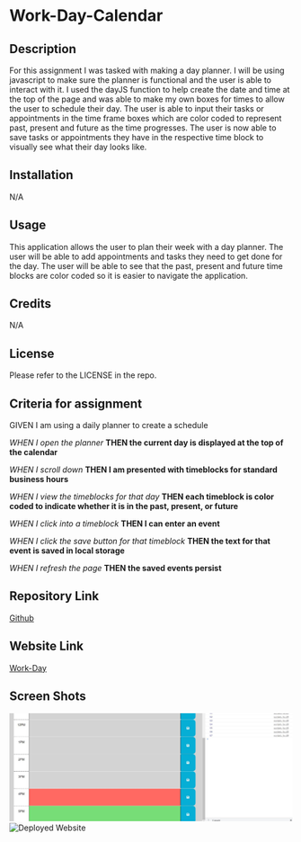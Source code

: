# Work-Day-Calendar

## Description

For this assignment I was tasked with making a day planner. I will be using javascript to make sure the planner is functional and the user is able to interact with it. I used the dayJS function to help create the date and time at the top of the page and was able to make my own boxes for times to allow the user to schedule their day. The user is able to input their tasks or appointments in the time frame boxes which are color coded to represent past, present and future as the time progresses. The user is now able to save tasks or appointments they have in the respective time block to visually see what their day looks like.

## Installation

N/A

## Usage

This application allows the user to plan their week with a day planner. The user will be able to add appointments and tasks they need to get done for the day. The user will be able to see that the past, present and future time blocks are color coded so it is easier to navigate the application.

## Credits

N/A

## License

Please refer to the LICENSE in the repo.

## Criteria for assignment

GIVEN I am using a daily planner to create a schedule

*WHEN I open the planner*
**THEN the current day is displayed at the top of the calendar**

*WHEN I scroll down*
**THEN I am presented with timeblocks for standard business hours**

*WHEN I view the timeblocks for that day*
**THEN each timeblock is color coded to indicate whether it is in the past, present, or future**

*WHEN I click into a timeblock*
**THEN I can enter an event**

*WHEN I click the save button for that timeblock*
**THEN the text for that event is saved in local storage**

*WHEN I refresh the page*
**THEN the saved events persist**

## Repository Link

[Github](https://github.com/PintoDrop/Work-Day)

## Website Link

[Work-Day]()

## Screen Shots

![Deployed Website](./assets/Images/screenshot4.JPG)
![Deployed Website](./assets/Images/screenshot3.JPG)